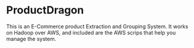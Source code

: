 ProductDragon
=============

This is an E-Commerce product Extraction and Grouping System.  It works on Hadoop over AWS, and included are the AWS scrips that help you manage the system.
